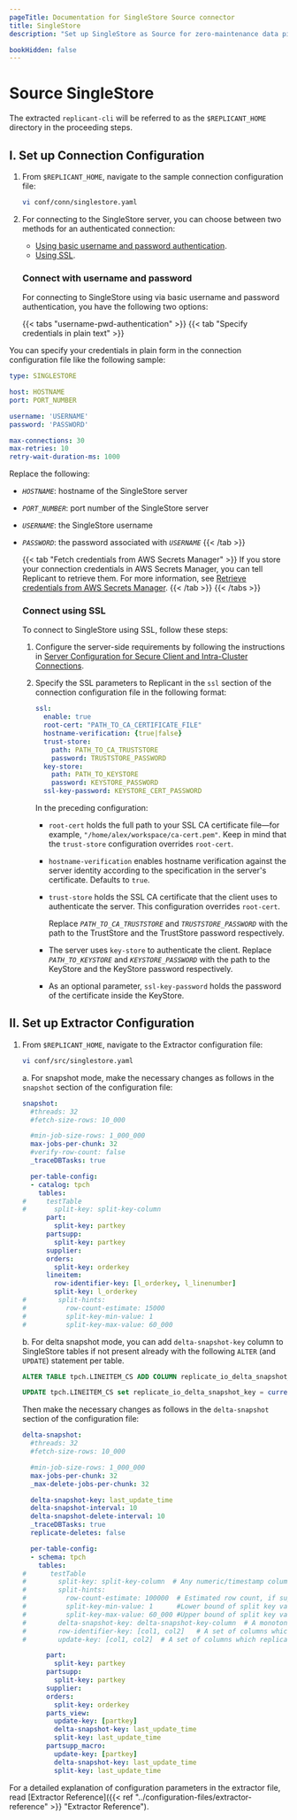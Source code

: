 ```yaml
---
pageTitle: Documentation for SingleStore Source connector
title: SingleStore
description: "Set up SingleStore as Source for zero-maintenance data pipelines using Arcion SingleStore connector."

bookHidden: false
---
```


# Source SingleStore

The extracted `replicant-cli` will be referred to as the `$REPLICANT_HOME` directory in the proceeding steps.

## I. Set up Connection Configuration

1. From `$REPLICANT_HOME`, navigate to the sample connection configuration file:

   ```BASH
   vi conf/conn/singlestore.yaml
   ```

2. For connecting to the SingleStore server, you can choose between two methods for an authenticated connection:

    - [Using basic username and password authentication](#connect-with-username-and-password).
    - [Using SSL](#connect-using-ssl).

    ### Connect with username and password
    For connecting to SingleStore using via basic username and password authentication, you have the following two options:

    {{< tabs "username-pwd-authentication" >}}
    {{< tab "Specify credentials in plain text" >}}

  You can specify your credentials in plain form in the connection configuration file like the following sample:
  ```YAML
  type: SINGLESTORE

  host: HOSTNAME
  port: PORT_NUMBER

  username: 'USERNAME'
  password: 'PASSWORD'

  max-connections: 30
  max-retries: 10
  retry-wait-duration-ms: 1000
  ```

  Replace the following:

  - *`HOSTNAME`*: hostname of the SingleStore server
  - *`PORT_NUMBER`*: port number of the SingleStore server
  - *`USERNAME`*: the SingleStore username
  - *`PASSWORD`*: the password associated with *`USERNAME`*
    {{< /tab >}}

    {{< tab "Fetch credentials from AWS Secrets Manager" >}}
  If you store your connection credentials in AWS Secrets Manager, you can tell Replicant to retrieve them. For more information, see [Retrieve credentials from AWS Secrets Manager](/docs/security/secrets-manager). 
    {{< /tab >}}
    {{< /tabs >}}
    
    ### Connect using SSL
    To connect to SingleStore using SSL, follow these steps:

    1. Configure the server-side requirements by following the instructions in [Server Configuration for Secure Client and Intra-Cluster Connections](https://docs.singlestore.com/db/v8.0/en/security/encryption/ssl-secure-connections/server-configuration-for-secure-client-and-intra-cluster-connections.html).
    2. Specify the SSL parameters to Replicant in the `ssl` section of the connection configuration file in the following format:

        ```YAML
        ssl:
          enable: true
          root-cert: "PATH_TO_CA_CERTIFICATE_FILE" 
          hostname-verification: {true|false}      
          trust-store:                    
            path: PATH_TO_CA_TRUSTSTORE
            password: TRUSTSTORE_PASSWORD
          key-store:                       
            path: PATH_TO_KEYSTORE
            password: KEYSTORE_PASSWORD
          ssl-key-password: KEYSTORE_CERT_PASSWORD
        ```

        In the preceding configuration:
        - `root-cert` holds the full path to your SSL CA certificate file—for example, `"/home/alex/workspace/ca-cert.pem"`. Keep in mind that the `trust-store` configuration overrides `root-cert`.
        - `hostname-verification` enables hostname verification against the server identity according to the specification in the server's certificate. Defaults to `true`.
        - `trust-store` holds the SSL CA certificate that the client uses to authenticate the server. This configuration overrides `root-cert`. 
        
          Replace *`PATH_TO_CA_TRUSTSTORE`* and *`TRUSTSTORE_PASSWORD`* with the path to the TrustStore and the TrustStore password respectively.
        - The server uses `key-store` to authenticate the client. Replace *`PATH_TO_KEYSTORE`* and *`KEYSTORE_PASSWORD`* with the path to the KeyStore and the KeyStore password respectively.
        - As an optional parameter, `ssl-key-password` holds the password of the certificate inside the KeyStore.
   
## II. Set up Extractor Configuration

1. From `$REPLICANT_HOME`, navigate to the Extractor configuration file:
   ```BASH
   vi conf/src/singlestore.yaml
   ```
    a. For snapshot mode, make the necessary changes as follows in the `snapshot` section of the configuration file:

    ```YAML
    snapshot:
      #threads: 32
      #fetch-size-rows: 10_000

      #min-job-size-rows: 1_000_000
      max-jobs-per-chunk: 32
      #verify-row-count: false
      _traceDBTasks: true

      per-table-config:
      - catalog: tpch
        tables:
    #     testTable
    #       split-key: split-key-column
          part:
            split-key: partkey
          partsupp:
            split-key: partkey
          supplier:
          orders:
            split-key: orderkey
          lineitem:
            row-identifier-key: [l_orderkey, l_linenumber]
            split-key: l_orderkey
    #        split-hints:
    #          row-count-estimate: 15000
    #          split-key-min-value: 1
    #          split-key-max-value: 60_000
    ```

    b. For delta snapshot mode, you can add `delta-snapshot-key` column to SingleStore tables if not present already with the following `ALTER` (and `UPDATE`) statement per table.

    ```SQL
    ALTER TABLE tpch.LINEITEM_CS ADD COLUMN replicate_io_delta_snapshot_key TIMESTAMP NOT NULL DEFAULT current_timestamp ON UPDATE current_timestamp;
    ```
    ```SQL
    UPDATE tpch.LINEITEM_CS set replicate_io_delta_snapshot_key = current_timestamp;
    ```
    Then make the necessary changes as follows in the `delta-snapshot` section of the configuration file:

    ```YAML
    delta-snapshot:
      #threads: 32
      #fetch-size-rows: 10_000

      #min-job-size-rows: 1_000_000
      max-jobs-per-chunk: 32
      _max-delete-jobs-per-chunk: 32

      delta-snapshot-key: last_update_time
      delta-snapshot-interval: 10
      delta-snapshot-delete-interval: 10
      _traceDBTasks: true
      replicate-deletes: false

      per-table-config:
      - schema: tpch
        tables:
    #      testTable
    #        split-key: split-key-column  # Any numeric/timestamp column with sufficiently large number of distincts
    #        split-hints:
    #          row-count-estimate: 100000  # Estimated row count, if supplied replicant will leverage
    #          split-key-min-value: 1      #Lower bound of split key value
    #          split-key-max-value: 60_000 #Upper bound of split key value, if supplied replicant will leverage and avoid querying source database for the same
    #        delta-snapshot-key: delta-snapshot-key-column  # A monotonic increasing numeric/timestamp column which gets new value on each INSERT/UPDATE
    #        row-identifier-key: [col1, col2]   # A set of columns which uniquely identify a row
    #        update-key: [col1, col2]  # A set of columns which replicant should use to perform deletes/updates during incremental replication

          part:
            split-key: partkey
          partsupp:
            split-key: partkey
          supplier:
          orders:
            split-key: orderkey
          parts_view:
            update-key: [partkey]
            delta-snapshot-key: last_update_time
            split-key: last_update_time
          partsupp_macro:
            update-key: [partkey]
            delta-snapshot-key: last_update_time
            split-key: last_update_time
    ```

For a detailed explanation of configuration parameters in the extractor file, read [Extractor Reference]({{< ref "../configuration-files/extractor-reference" >}} "Extractor Reference").